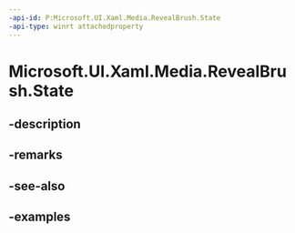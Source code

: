 ```yaml
---
-api-id: P:Microsoft.UI.Xaml.Media.RevealBrush.State
-api-type: winrt attachedproperty
---
```


# Microsoft.UI.Xaml.Media.RevealBrush.State

<!--
see GetState, and SetState
-->


## -description

## -remarks

## -see-also

## -examples


